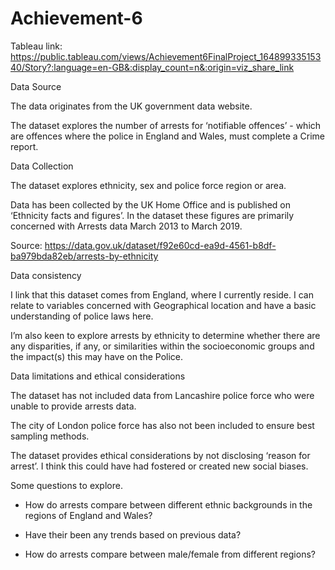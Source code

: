 # Achievement-6

Tableau link: https://public.tableau.com/views/Achievement6FinalProject_16489933515340/Story?:language=en-GB&:display_count=n&:origin=viz_share_link



Data Source

The data originates from the UK government data website.

The dataset explores the number of arrests for ‘notifiable offences’ - which are offences where the police in England and Wales, must complete a Crime report. 

Data Collection

The dataset explores ethnicity, sex and police force region or area. 

Data has been collected by the UK Home Office and is published on ‘Ethnicity facts and figures’. In the dataset these figures are primarily concerned with Arrests data March 2013 to March 2019.

Source: https://data.gov.uk/dataset/f92e60cd-ea9d-4561-b8df-ba979bda82eb/arrests-by-ethnicity


Data consistency

I link that this dataset comes from England, where I currently reside. I can relate to variables concerned with Geographical location and have a basic understanding of police laws here.

I’m also keen to explore arrests by ethnicity to determine whether there are any disparities, if any, or similarities within the socioeconomic groups and the impact(s) this may have on the Police. 

Data limitations and ethical considerations

The dataset has not included data from Lancashire police force who were unable to provide arrests data.

The city of London police force has also not been included to ensure best sampling methods.

The dataset provides ethical considerations by not disclosing ‘reason for arrest’. I think this could have had fostered or created new social biases.

Some questions to explore.

-	How do arrests compare between different ethnic backgrounds in the regions of England and Wales?

-	Have their been any trends based on previous data?

-	How do arrests compare between male/female from different regions?
